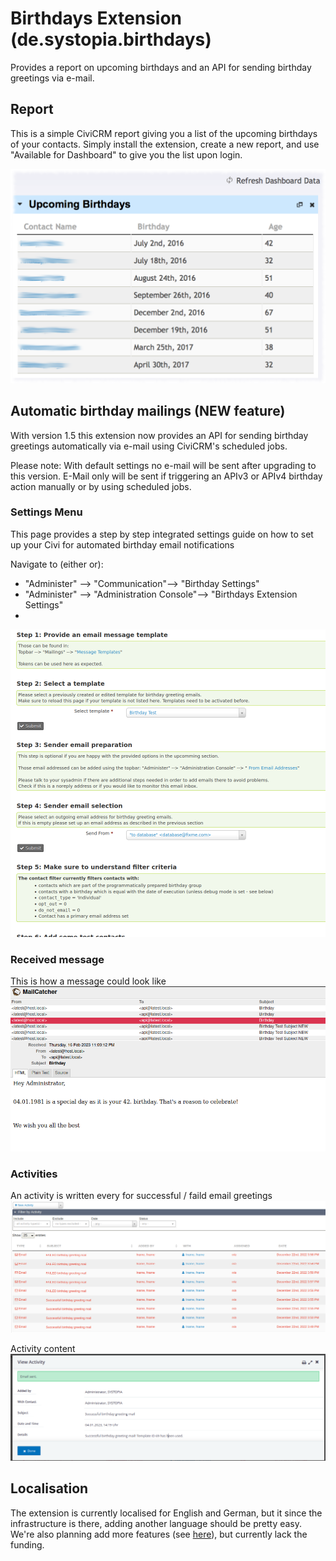 # Birthdays Extension (de.systopia.birthdays)
Provides a report on upcoming birthdays and an API for sending 
birthday greetings via e-mail.

## Report
This is a simple CiviCRM report giving you a list of the upcoming birthdays of
your contacts. Simply install the extension, create a new report, and use
"Available for Dashboard" to give you the list upon login.

![image](docs/images/birthday_report.png)

## Automatic birthday mailings (NEW feature)
With version 1.5 this extension now provides an API for sending 
birthday greetings automatically via e-mail using CiviCRM's scheduled jobs.

Please note: With default settings no e-mail will be sent after upgrading 
to this version. E-Mail only will be sent if triggering an APIv3 or APIv4
birthday action manually or by using scheduled jobs.

### Settings Menu
This page provides a step by step integrated settings guide on how to set up
your Civi for automated birthday email notifications

Navigate to (either or):
- "Administer" --> "Communication"--> "Birthday Settings"
- "Administer" --> "Administration Console"--> "Birthdays Extension Settings"
- 
![image](docs/images/birthday_settings.png)

### Received message
This is how a message could look like
![image](docs/images/birthday_inbox.png)

### Activities
An activity is written every for successful / faild email greetings
![image](docs/images/birthday_activities.png)

Activity content
![image](docs/images/birthday_acitivty.png)


## Localisation

The extension is currently localised for English and German, but it since the
infrastructure is there, adding another language should be pretty easy. We're
also planning add more features (see
[here](https://github.com/systopia/de.systopia.birthdays/issues)), but currently
lack the funding.
